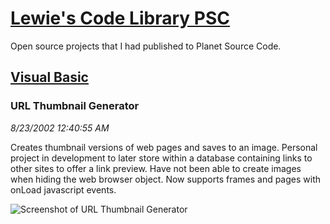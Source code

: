 # [Lewie's Code Library PSC](../../README.md)

Open source projects that I had published to Planet Source Code.

## [Visual Basic](../README.md)

### URL Thumbnail Generator

*8/23/2002 12:40:55 AM*

Creates thumbnail versions of web pages and saves to an image. Personal project in development to later store within a database containing links to other sites to offer a link preview. Have not been able to create images when hiding the web browser object. Now supports frames and pages with onLoad javascript events.

![Screenshot of URL Thumbnail Generator](/screenshot.jpg)



